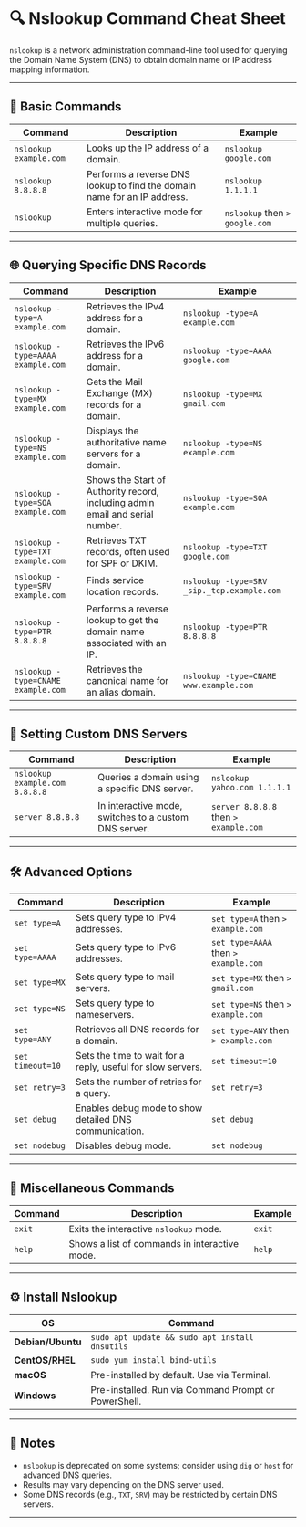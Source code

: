 
# 🔍 Nslookup Command Cheat Sheet

`nslookup` is a network administration command-line tool used for querying the Domain Name System (DNS) to obtain domain name or IP address mapping information.

---

## 📘 Basic Commands

| Command | Description | Example |
|---------|-------------|---------|
| `nslookup example.com` | Looks up the IP address of a domain. | `nslookup google.com` |
| `nslookup 8.8.8.8` | Performs a reverse DNS lookup to find the domain name for an IP address. | `nslookup 1.1.1.1` |
| `nslookup` | Enters interactive mode for multiple queries. | `nslookup` then `> google.com` |

---

## 🌐 Querying Specific DNS Records

| Command | Description | Example |
|---------|-------------|---------|
| `nslookup -type=A example.com` | Retrieves the IPv4 address for a domain. | `nslookup -type=A example.com` |
| `nslookup -type=AAAA example.com` | Retrieves the IPv6 address for a domain. | `nslookup -type=AAAA google.com` |
| `nslookup -type=MX example.com` | Gets the Mail Exchange (MX) records for a domain. | `nslookup -type=MX gmail.com` |
| `nslookup -type=NS example.com` | Displays the authoritative name servers for a domain. | `nslookup -type=NS example.com` |
| `nslookup -type=SOA example.com` | Shows the Start of Authority record, including admin email and serial number. | `nslookup -type=SOA example.com` |
| `nslookup -type=TXT example.com` | Retrieves TXT records, often used for SPF or DKIM. | `nslookup -type=TXT google.com` |
| `nslookup -type=SRV example.com` | Finds service location records. | `nslookup -type=SRV _sip._tcp.example.com` |
| `nslookup -type=PTR 8.8.8.8` | Performs a reverse lookup to get the domain name associated with an IP. | `nslookup -type=PTR 8.8.8.8` |
| `nslookup -type=CNAME example.com` | Retrieves the canonical name for an alias domain. | `nslookup -type=CNAME www.example.com` |

---

## 🔄 Setting Custom DNS Servers

| Command | Description | Example |
|---------|-------------|---------|
| `nslookup example.com 8.8.8.8` | Queries a domain using a specific DNS server. | `nslookup yahoo.com 1.1.1.1` |
| `server 8.8.8.8` | In interactive mode, switches to a custom DNS server. | `server 8.8.8.8` then `> example.com` |

---

## 🛠 Advanced Options

| Command | Description | Example |
|---------|-------------|---------|
| `set type=A` | Sets query type to IPv4 addresses. | `set type=A` then `> example.com` |
| `set type=AAAA` | Sets query type to IPv6 addresses. | `set type=AAAA` then `> example.com` |
| `set type=MX` | Sets query type to mail servers. | `set type=MX` then `> gmail.com` |
| `set type=NS` | Sets query type to nameservers. | `set type=NS` then `> example.com` |
| `set type=ANY` | Retrieves all DNS records for a domain. | `set type=ANY` then `> example.com` |
| `set timeout=10` | Sets the time to wait for a reply, useful for slow servers. | `set timeout=10` |
| `set retry=3` | Sets the number of retries for a query. | `set retry=3` |
| `set debug` | Enables debug mode to show detailed DNS communication. | `set debug` |
| `set nodebug` | Disables debug mode. | `set nodebug` |

---

## 🔧 Miscellaneous Commands

| Command | Description | Example |
|---------|-------------|---------|
| `exit` | Exits the interactive `nslookup` mode. | `exit` |
| `help` | Shows a list of commands in interactive mode. | `help` |

---

## ⚙️ Install Nslookup

| OS | Command |
|----|---------|
| **Debian/Ubuntu** | `sudo apt update && sudo apt install dnsutils` |
| **CentOS/RHEL** | `sudo yum install bind-utils` |
| **macOS** | Pre-installed by default. Use via Terminal. |
| **Windows** | Pre-installed. Run via Command Prompt or PowerShell. |

---

## 📜 Notes

- `nslookup` is deprecated on some systems; consider using `dig` or `host` for advanced DNS queries.
- Results may vary depending on the DNS server used.
- Some DNS records (e.g., `TXT`, `SRV`) may be restricted by certain DNS servers.

---
